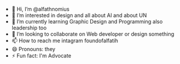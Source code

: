 - 👋 Hi, I’m @alfathnomius
- 👀 I’m interested in design and all about AI and about UN
- 🌱 I’m currently learning Graphic Design and Programming also leadership too
- 💞️ I’m looking to collaborate on Web developer or design something
- 📫 How to reach me intagram foundofalfatih
- 😄 Pronouns: they
- ⚡ Fun fact: I'm Advocate

<!---
alfathnomius/alfathnomius is a ✨ special ✨ repository because its `README.md` (this file) appears on your GitHub profile.
You can click the Preview link to take a look at your changes.
--->
